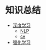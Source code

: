 知识总结
====
* [深度学习](https://github.com/ligejiushi666/ligejiushi666.github.io/tree/main/%E6%B7%B1%E5%BA%A6%E5%AD%A6%E4%B9%A0/)
  * [NLP](https://github.com/ligejiushi666/ligejiushi666.github.io/blob/main/%E6%B7%B1%E5%BA%A6%E5%AD%A6%E4%B9%A0/NLP/)
  * [cv](https://github.com/ligejiushi666/ligejiushi666.github.io/tree/main/%E6%B7%B1%E5%BA%A6%E5%AD%A6%E4%B9%A0/CV)
* [强化学习](https://github.com/ligejiushi666/ligejiushi666.github.io/tree/main/%E5%BC%BA%E5%8C%96%E5%AD%A6%E4%B9%A0)
